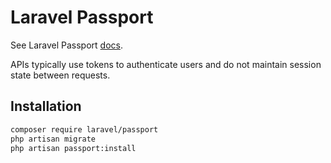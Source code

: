# Laravel Passport

See Laravel Passport [docs](https://laravel.com/docs/master/passport).

APIs typically use tokens to authenticate users and do not maintain session state between requests. 

## Installation

```bash
composer require laravel/passport
php artisan migrate
php artisan passport:install
```
